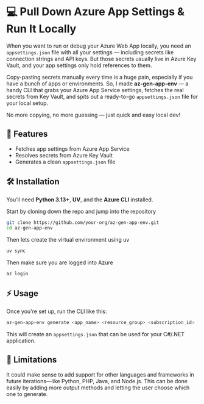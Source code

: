 # 💻 Pull Down Azure App Settings & Run It Locally

When you want to run or debug your Azure Web App locally, you need an `appsettings.json` file with all your settings — including secrets like connection strings and API keys. But those secrets usually live in Azure Key Vault, and your app settings only hold references to them.

Copy-pasting secrets manually every time is a huge pain, especially if you have a bunch of apps or environments. So, I made **az-gen-app-env** — a handy CLI that grabs your Azure App Service settings, fetches the real secrets from Key Vault, and spits out a ready-to-go `appsettings.json` file for your local setup.

No more copying, no more guessing — just quick and easy local dev!

## 🚀 Features

- Fetches app settings from Azure App Service
- Resolves secrets from Azure Key Vault
- Generates a clean `appsettings.json` file

## 🛠️ Installation

You’ll need **Python 3.13+**, **UV**, and the **Azure CLI** installed.

Start by cloning down the repo and jump into the repository

```bash
git clone https://github.com/your-org/az-gen-app-env.git
cd az-gen-app-env
```

Then lets create the virtual environment using uv

```bash
uv sync
```

Then make sure you are logged into Azure

```bash
az login
```

## ⚡️ Usage

Once you're set up, run the CLI like this:

```bash
az-gen-app-env generate <app_name> <resource_group> <subscription_id>
```

This will create an `appsettings.json` that can be used for your C#/.NET application.

## 🤔 Limitations

It could make sense to add support for other languages and frameworks in future iterations—like Python, PHP, Java, and Node.js. This can be done easily by adding more output methods and letting the user choose which one to generate.
